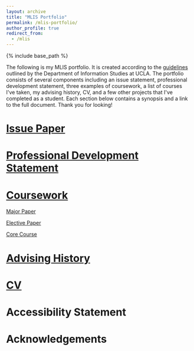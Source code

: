 ```yaml
---
layout: archive
title: "MLIS Portfolio"
permalink: /mlis-portfolio/
author_profile: true
redirect_from:
  - /mlis
---
```


{% include base_path %}

The following is my MLIS portfolio. It is created according to the [guidelines](https://is.gseis.ucla.edu/media/StudentHandbook2019-2020.pdf) outlined by the Department of Information Studies at UCLA. The portfolio consists of several components including an issue statement, professional development statement, three examples of coursework, a list of courses I've taken, my advising history, CV, and a few other projects that I've completed as a student. Each section below contains a synopsis and a link to the full document. Thank you for looking!

[Issue Paper](/issue-paper)
======


[Professional Development Statement](/professional-development-statement)
======


[Coursework](/class-history)
======
[Major Paper](/major-paper)

[Elective Paper](/elective-paper)

[Core Course](/core-course)


[Advising History](/advising-history)
======

 
[CV](/cv)
======


Accessibility Statement
======


Acknowledgements
======
